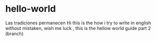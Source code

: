 # hello-world
Las tradiciones permanecen
Hi this is the how i try to write in english without mistaken, wish me luck , this is the hellow world guide part 2 (branch)
